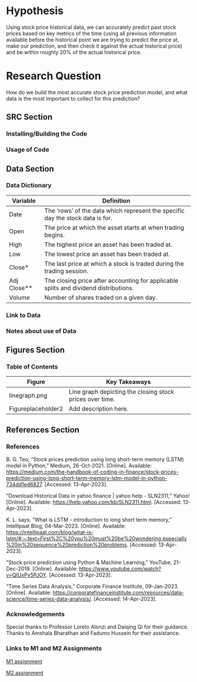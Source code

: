 # Hypothesis
Using stock price historical data, we can accurately predict past stock prices based on key metrics of the time (using all previous information available before the historical point we are trying to predict the price at, make our prediction, and then check it against the actual historical price) and be within roughly 20% of the actual historical price.


# Research Question
How do we build the most accurate stock price prediction model, and what data is the most important to collect for this prediction?


## SRC Section

### Installing/Building the Code



### Usage of Code

## Data Section

### Data Dictionary

| Variable | Definition | 
| ------- | --- |
| Date | The ‘rows’ of the data which represent the specific day the stock data is for.|
| Open | The price at which the asset starts at when trading begins. |
| High |The highest price an asset has been traded at.|
| Low | The lowest price an asset has been traded at. |
| Close* |The last price at which a stock is traded during the trading session.|
| Adj Close** | The closing price after accounting for applicable splits and dividend distributions. |
| Volume | Number of shares traded on a given day. |

### Link to Data




### Notes about use of Data


## Figures Section
### Table of Contents
| Figure | Key Takeaways | 
| ------- | --- |
| linegraph.png | Line graph depicting the closing stock prices over time.|
| Figureplaceholder2 | Add description here.|


## References Section

### References
B. G. Teo, “Stock prices prediction using long short-term memory (LSTM) model in Python,” Medium, 26-Oct-2021. [Online]. Available: https://medium.com/the-handbook-of-coding-in-finance/stock-prices-prediction-using-long-short-term-memory-lstm-model-in-python-734dd1ed6827. [Accessed: 13-Apr-2023]. 

“Download Historical Data in yahoo finance | yahoo help - SLN2311,” Yahoo! [Online]. Available: https://help.yahoo.com/kb/SLN2311.html. [Accessed: 13-Apr-2023]. 

K. L. says: “What is LSTM - introduction to long short term memory,” Intellipaat Blog, 04-Mar-2023. [Online]. Available: https://intellipaat.com/blog/what-is-lstm/#:~:text=First%2C%20you%20must%20be%20wondering,especially%20in%20sequence%20prediction%20problems. [Accessed: 13-Apr-2023]. 

“Stock price prediction using Python & Machine Learning,” YouTube, 21-Dec-2019. [Online]. Available: https://www.youtube.com/watch?v=QIUxPv5PJOY. [Accessed: 13-Apr-2023]. 

“Time Series Data Analysis,” Corporate Finance Institute, 09-Jan-2023. [Online]. Available: https://corporatefinanceinstitute.com/resources/data-science/time-series-data-analysis/. [Accessed: 14-Apr-2023]. 

### Acknowledgements

Special thanks to Professor Loreto Alonzi and Daiqing Qi for their guidance. Thanks to Amshala Bharathan and Fadumo Hussein for their assistance.

### Links to M1 and M2 Assignments

[M1 assignment](https://docs.google.com/document/d/1LlGDBh2C9OFMB_mIrUr57nqS-Z3QdF0u3ZLXwfqvy7U/edit)

[M2 assignment](https://docs.google.com/document/d/13IqP5rWhn8rPYP7G0CY8dvj8LzfJlTjRUPW0-wkXLyk/edit)




